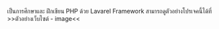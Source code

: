เป็นการศึกษาและ ฝึกเขียน PHP ด้วย Lavarel Framework
สามารถดูตัวอย่างโปรเจคนี้ได้ที่ >>ตัวอย่างเว็บไซต์ - image<<
